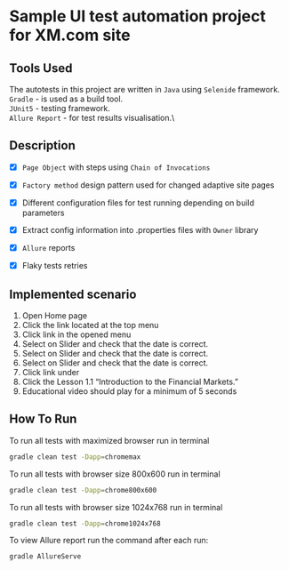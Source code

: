 # Sample UI test automation project for XM.com site

## <a name="ToolsUsed">Tools Used</a>

The autotests in this project are written in `Java` using `Selenide` framework.\
`Gradle` - is used as a build tool.  \
`JUnit5` - testing framework.\
`Allure Report` - for test results visualisation.\

## <a name="Decription">Description</a>
- [x] `Page Object` with steps using `Chain of Invocations`
- [x] `Factory method` design pattern used for changed adaptive site pages
- [x] Different configuration files for test running depending on build parameters
- [x] Extract config information into .properties files with `Owner` library
- [x] `Allure` reports
- [x] Flaky tests retries


## <a name="Tests">Implemented scenario</a>
1. Open Home page
2. Click the <Research and Education> link located at the top menu
3. Click <Economic Calendar> link in the opened menu
4. Select <Today> on Slider and check that the date is correct.
5. Select <Tomorrow> on Slider and check that the date is correct.
6. Select <Next Week> on Slider and check that the date is correct.
7. Click <Educational Videos> link under <Research and Education>
8. Click the Lesson 1.1 “Introduction to the Financial Markets.”
9. Educational video should play for a minimum of 5 seconds


## <a name="HowToRun">How To Run</a>
To run all tests with maximized browser run in terminal

```bash
gradle clean test -Dapp=chromemax
```


To run all tests with browser size 800x600 run in terminal

```bash
gradle clean test -Dapp=chrome800x600
```

To run all tests with browser size 1024x768 run in terminal

```bash
gradle clean test -Dapp=chrome1024x768
```


To view Allure report run the command after each run:
```bash
gradle AllureServe
```
